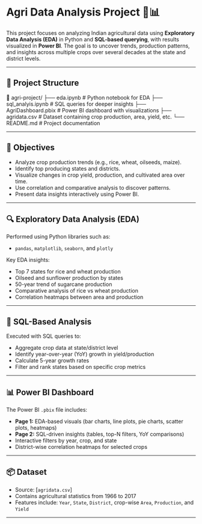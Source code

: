 # Agri Data Analysis Project 🌾📊

This project focuses on analyzing Indian agricultural data using **Exploratory Data Analysis (EDA)** in Python and **SQL-based querying**, with results visualized in **Power BI**. The goal is to uncover trends, production patterns, and insights across multiple crops over several decades at the state and district levels.

---

## 📁 Project Structure
📂 agri-project/
├── eda.ipynb # Python notebook for EDA
├── sql_analyis.ipynb # SQL queries for deeper insights
├── AgriDashboard.pbix # Power BI dashboard with visualizations
├── agridata.csv # Dataset containing crop production, area, yield, etc.
└── README.md # Project documentation

 
---

## 📌 Objectives

- Analyze crop production trends (e.g., rice, wheat, oilseeds, maize).
- Identify top producing states and districts.
- Visualize changes in crop yield, production, and cultivated area over time.
- Use correlation and comparative analysis to discover patterns.
- Present data insights interactively using Power BI.

---

## 🔍 Exploratory Data Analysis (EDA)

Performed using Python libraries such as:
- `pandas`, `matplotlib`, `seaborn`, and `plotly`

Key EDA insights:
- Top 7 states for rice and wheat production
- Oilseed and sunflower production by states
- 50-year trend of sugarcane production
- Comparative analysis of rice vs wheat production
- Correlation heatmaps between area and production

---

## 🧮 SQL-Based Analysis

Executed with SQL queries to:
- Aggregate crop data at state/district level
- Identify year-over-year (YoY) growth in yield/production
- Calculate 5-year growth rates
- Filter and rank states based on specific crop metrics

---

## 📊 Power BI Dashboard

The Power BI `.pbix` file includes:
- **Page 1:** EDA-based visuals (bar charts, line plots, pie charts, scatter plots, heatmaps)
- **Page 2:** SQL-driven insights (tables, top-N filters, YoY comparisons)
- Interactive filters by year, crop, and state
- District-wise correlation heatmaps for selected crops

---

## 📦 Dataset

- Source: [`agridata.csv`]  
- Contains agricultural statistics from 1966 to 2017  
- Features include: `Year`, `State`, `District`, crop-wise `Area`, `Production`, and `Yield`

---


